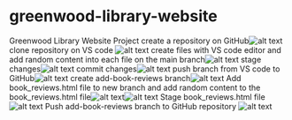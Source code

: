 # greenwood-library-website
Greenwood Library Website Project
create a repository on GitHub![alt text](Git-Capstone-Project2.png)
clone repository on VS code ![alt text](<clone repository.png>)
create files with VS code editor and add random content into each file on the main branch![alt text](Git-Capstone-Project9-3.png)
stage changes![alt text](<Stage changes-1.png>)
commit changes![alt text](<commit changes.png>)
push branch from VS code to GitHub![alt text](<push branch.png>)
create add-book-reviews branch![alt text](<create new branch.png>)
Add book_reviews.html file to new branch and add random content to the book_reviews.html file![alt text](<Add new file to new branch.png>)![alt text](<Add random content to new file.png>)
Stage book_reviews.html file![alt text](<Stage book_reviews.html file.png>)
Push add-book-reviews branch to GitHub repository ![alt text](<Push add-book-reviews branch to GitHub repository.png>)
